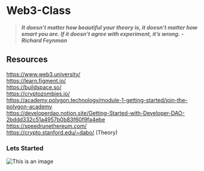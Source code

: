 # Web3-Class

> ***It doesn’t matter how beautiful your theory is, it doesn’t matter how smart you are. If it doesn’t agree with experiment, it’s wrong. - Richard Feynman***


## Resources

https://www.web3.university/ <br />
https://learn.figment.io/ <br />
https://buildspace.so/ <br />
https://cryptozombies.io/ <br />
https://academy.polygon.technology/module-1-getting-started/join-the-polygon-academy <br />
https://developerdao.notion.site/Getting-Started-with-Developer-DAO-2bddd332c51a4957b0b83f60f9fa4ebe <br />
https://speedrunethereum.com/ <br />
https://crypto.stanford.edu/~dabo/ (Theory) <br />

### Lets Started 
 ![This is an image](https://m.media-amazon.com/images/M/MV5BZjE0N2E3MDAtNmU0Zi00NjI1LWE1YjQtYWMwMGMxZWI4ZWQ3XkEyXkFqcGdeQXVyNjc5Mjg0NjU@._V1_.jpg)
